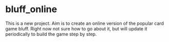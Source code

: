# bluff_online
This is a new project. Aim is to create an online version of the popular card game bluff. Right now not sure how to go about it, but will update it periodically to build the game step by step.
